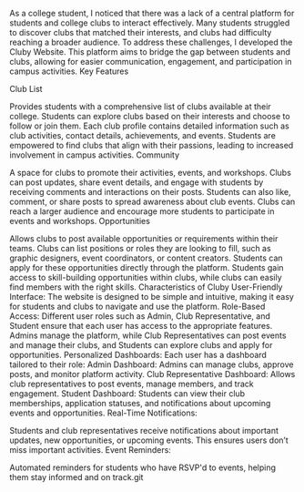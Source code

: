 As a college student, I noticed that there was a lack of a central platform for students and college clubs to interact effectively. Many students struggled to discover clubs that matched their interests, and clubs had difficulty reaching a broader audience. To address these challenges, I developed the Cluby Website. This platform aims to bridge the gap between students and clubs, allowing for easier communication, engagement, and participation in campus activities. Key Features

Club List

Provides students with a comprehensive list of clubs available at their college.
Students can explore clubs based on their interests and choose to follow or join them. Each club profile contains detailed information such as club activities, contact details, achievements, and events.
Students are empowered to find clubs that align with their passions, leading to increased involvement in campus activities.
Community

A space for clubs to promote their activities, events, and workshops.
Clubs can post updates, share event details, and engage with students by receiving comments and interactions on their posts. Students can also like, comment, or share posts to spread awareness about club events.
Clubs can reach a larger audience and encourage more students to participate in events and workshops.
Opportunities

Allows clubs to post available opportunities or requirements within their teams.
Clubs can list positions or roles they are looking to fill, such as graphic designers, event coordinators, or content creators. Students can apply for these opportunities directly through the platform.
Students gain access to skill-building opportunities within clubs, while clubs can easily find members with the right skills.
Characteristics of Cluby
User-Friendly Interface: The website is designed to be simple and intuitive, making it easy for students and clubs to navigate and use the platform.
Role-Based Access: Different user roles such as Admin, Club Representative, and Student ensure that each user has access to the appropriate features. Admins manage the platform, while Club Representatives can post events and manage their clubs, and Students can explore clubs and apply for opportunities.
Personalized Dashboards: Each user has a dashboard tailored to their role:
Admin Dashboard: Admins can manage clubs, approve posts, and monitor platform activity.
Club Representative Dashboard: Allows club representatives to post events, manage members, and track engagement.
Student Dashboard: Students can view their club memberships, application statuses, and notifications about upcoming events and opportunities.
Real-Time Notifications:

Students and club representatives receive notifications about important updates, new opportunities, or upcoming events. This ensures users don’t miss important activities.
Event Reminders:

Automated reminders for students who have RSVP'd to events, helping them stay informed and on track.git 